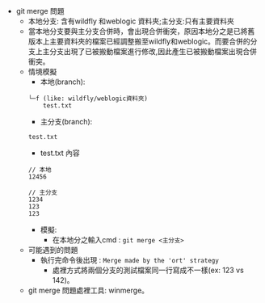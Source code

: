 - git merge 問題
	- 本地分支: 含有wildfly 和weblogic 資料夾;主分支:只有主要資料夾
	- 當本地分支要與主分支合併時，會出現合併衝突，原因本地分之是已將舊版本上主要資料夾的檔案已經調整搬至wildfly和weblogic。而要合併的分支上主分支出現了已被搬動檔案進行修改,因此產生已被搬動檔案出現合併衝突。
	- 情境模擬
		- 本地(branch): 
		```
		└─f (like: wildfly/weblogic資料夾)
	        test.txt
		```
		- 主分支(branch):
		```
		test.txt
		```
		- test.txt 內容
		```
		// 本地
		12456
		
		// 主分支
		1234
		123
		123
		```
		- 模擬:
			- 在本地分之輸入cmd : `git merge <主分支>`
	- 可能遇到的問題
		- 執行完命令後出現 : `Merge made by the 'ort' strategy`
			- 處裡方式將兩個分支的測試檔案同一行寫成不一樣(ex:  123 vs 142)。
	- git merge 問題處裡工具: winmerge。